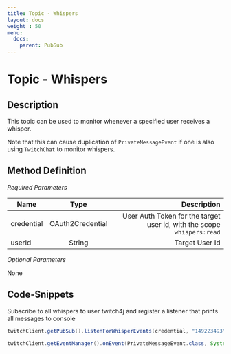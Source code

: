 ```yaml
---
title: Topic - Whispers
layout: docs
weight : 50
menu: 
  docs:
    parent: PubSub
---
```


# Topic - Whispers

## Description

This topic can be used to monitor whenever a specified user receives a whisper.

Note that this can cause duplication of `PrivateMessageEvent` if one is also using `TwitchChat` to monitor whispers.

## Method Definition

*Required Parameters*

| Name          | Type      | Description  |
| ------------- |:---------:| -----------------:|
| credential | OAuth2Credential | User Auth Token for the target user id, with the scope `whispers:read` |
| userId | String | Target User Id |

*Optional Parameters*

None

## Code-Snippets

Subscribe to all whispers to user twitch4j and register a listener that prints all messages to console

```java
twitchClient.getPubSub().listenForWhisperEvents(credential, "149223493");

twitchClient.getEventManager().onEvent(PrivateMessageEvent.class, System.out::println);
```
